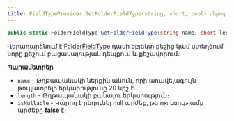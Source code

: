 ```yaml
---
title: FieldTypeProvider.GetFolderFieldType(string, short, bool) մեթոդ
---
```


```c#
public static FolderFieldType GetFolderFieldType(string name, short length, bool isNullable = false)
```

Վերադարձնում է [FolderFieldType](../system_types.md#folderfieldtype) դասի օբյեկտ քեշից կամ ստեղծում նորը քեշում բացակայության դեպքում և քեշավորում։

**Պարամետրեր**

* `name` - Թղթապանակի ներքին անուն, որի առավելագույն թույլատրելի երկարությունը 20 նիշ է։
* `length` - Թղթապանակի բանալու երկարություն։
* `isNullable` - Կարող է ընդունել null արժեք, թե ոչ։ Լռությամբ արժեքը **false** է։
